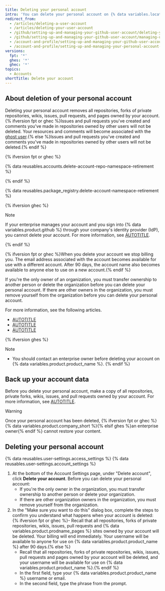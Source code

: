```yaml
---
title: Deleting your personal account
intro: 'You can delete your personal account on {% data variables.location.product_location %} at any time.'
redirect_from:
  - /articles/deleting-a-user-account
  - /articles/deleting-your-user-account
  - /github/setting-up-and-managing-your-github-user-account/deleting-your-user-account
  - /github/setting-up-and-managing-your-github-user-account/managing-user-account-settings/deleting-your-user-account
  - /account-and-profile/setting-up-and-managing-your-github-user-account/managing-user-account-settings/deleting-your-user-account
  - /account-and-profile/setting-up-and-managing-your-personal-account-on-github/managing-personal-account-settings/deleting-your-personal-account
versions:
  fpt: '*'
  ghes: '*'
  ghec: '*'
topics:
  - Accounts
shortTitle: Delete your account
---
```


## About deletion of your personal account

Deleting your personal account removes all repositories, forks of private repositories, wikis, issues, pull requests, and pages owned by your account. {% ifversion fpt or ghec %}Issues and pull requests you've created and comments you've made in repositories owned by other users will not be deleted. Your resources and comments will become associated with the [ghost user](https://github.com/ghost).{% else %}Issues and pull requests you've created and comments you've made in repositories owned by other users will not be deleted.{% endif %}

{% ifversion fpt or ghec %}

{% data reusables.accounts.delete-account-repo-namespace-retirement %}

{% endif %}

{% data reusables.package_registry.delete-account-namespace-retirement %}

{% ifversion ghec %}

> [!NOTE]
> If your enterprise manages your account and you sign into {% data variables.product.github %} through your company's identity provider (IdP), you cannot delete your account. For more information, see [AUTOTITLE](/admin/identity-and-access-management/using-enterprise-managed-users-for-iam/about-enterprise-managed-users).

{% endif %}

{% ifversion fpt or ghec %}When you delete your account we stop billing you. The email address associated with the account becomes available for use with a different account. After 90 days, the account name also becomes available to anyone else to use on a new account.{% endif %}

If you're the only owner of an organization, you must transfer ownership to another person or delete the organization before you can delete your personal account. If there are other owners in the organization, you must remove yourself from the organization before you can delete your personal account.

For more information, see the following articles.

* [AUTOTITLE](/organizations/managing-organization-settings/transferring-organization-ownership)
* [AUTOTITLE](/organizations/managing-organization-settings/deleting-an-organization-account)
* [AUTOTITLE](/account-and-profile/setting-up-and-managing-your-personal-account-on-github/managing-your-membership-in-organizations/removing-yourself-from-an-organization)

{% ifversion ghes %}
> [!NOTE]
> * You should contact an enterprise owner before deleting your account on {% data variables.product.product_name %}.
{% endif %}

## Back up your account data

Before you delete your personal account, make a copy of all repositories, private forks, wikis, issues, and pull requests owned by your account. For more information, see [AUTOTITLE](/repositories/archiving-a-github-repository/backing-up-a-repository).

> [!WARNING]
> Once your personal account has been deleted, {% ifversion fpt or ghec %}{% data variables.product.company_short %}{% elsif ghes %}an enterprise owner{% endif %} cannot restore your content.

## Deleting your personal account

{% data reusables.user-settings.access_settings %}
{% data reusables.user-settings.account_settings %}
1. At the bottom of the Account Settings page, under "Delete account", click **Delete your account**. Before you can delete your personal account:
    * If you're the only owner in the organization, you must transfer ownership to another person or delete your organization.
    * If there are other organization owners in the organization, you must remove yourself from the organization.
1. In the "Make sure you want to do this" dialog box, complete the steps to confirm you understand what happens when your account is deleted:
   {% ifversion fpt or ghec %}- Recall that all repositories, forks of private repositories, wikis, issues, pull requests and {% data variables.product.prodname_pages %} sites owned by your account will be deleted. Your billing will end immediately. Your username will be available to anyone for use on {% data variables.product.product_name %} after 90 days.{% else %}
    * Recall that all repositories, forks of private repositories, wikis, issues, pull requests and pages owned by your account will be deleted, and your username will be available for use on {% data variables.product.product_name %}.{% endif %}
    * In the first field, type your {% data variables.product.product_name %} username or email.
    * In the second field, type the phrase from the prompt.
